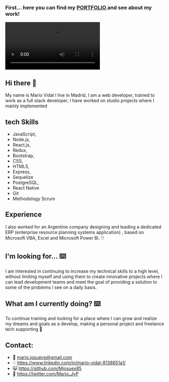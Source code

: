 <h3> First... here you can find my <a href='https://portfoliomv.vercel.app/'> PORTFOLIO </a> and see about my work! </h3>

<video>
  <source src='./logoVideo.mp4'> </source>
</video>

<h2> Hi there 👋</h2> 

My name is Mario Vidal I live in Madrid, I am a web developer, trained to work as a full stack developer, I have worked on studio projects where I mainly implemented 

<h2> tech Skills </h2>

  - JavaScript, 
  - Node.js, 
  - React.js, 
  - Redux, 
  - Bootstrap, 
  - CSS,
  - HTML5, 
  - Express, 
  - Sequelize
  - PostgreSQL,
  - React Native
  - Git
  - Methodology Scrum

<h2> Experience </h2>

I also worked for an Argentine company designing and leading a dedicated ERP (enterprise resource planning systems application) , based on Microsoft VBA, Excel and Microsoft Power Bi. 🖱️

<h2> I'm looking for... ⌨️</h2>

I am interested in continuing to increase my technical skills to a high level, without limiting myself and using them to create innovative projects where I can lead development teams and meet the goal of providing a solution to some of the problems I see on a daily basis.

<h2> What am I currently doing? ⌨️</h2>

To continue training and looking for a place where I can grow and realize my dreams and goals as a develop, making a personal project and freelance tech supporting  🔧

<h2> Contact: </h2>  

- 📧 mario.josuevp@gmail.com  
- 💡  https://www.linkedin.com/in/mario-vidal-8138651a1/
- 😺  https://github.com/Mjosuex85
- 🐤  https://twitter.com/Mario_JvP
